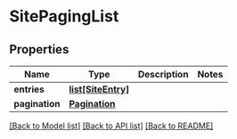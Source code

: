 # SitePagingList

## Properties
Name | Type | Description | Notes
------------ | ------------- | ------------- | -------------
**entries** | [**list[SiteEntry]**](SiteEntry.md) |  | 
**pagination** | [**Pagination**](Pagination.md) |  | 

[[Back to Model list]](../README.md#documentation-for-models) [[Back to API list]](../README.md#documentation-for-api-endpoints) [[Back to README]](../README.md)

